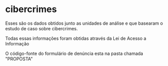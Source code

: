 # cibercrimes

Esses são os dados obtidos junto as unidades de análise e que basearam o estudo de caso sobre cibercrimes.

Todas essas informações foram obtidas através da Lei de Acesso a Informação

O código-fonte do formulário de denúncia esta na pasta chamada "PROPOSTA" 

